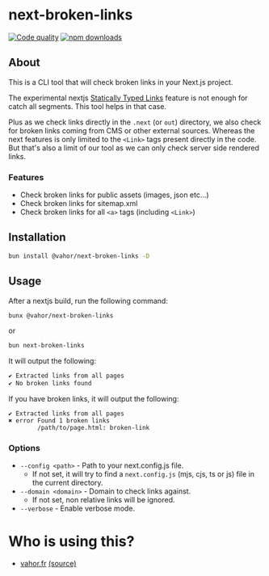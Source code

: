 # next-broken-links

[![Code quality](https://github.com/Vahor/next-broken-links/actions/workflows/quality.yml/badge.svg)](https://github.com/Vahor/next-broken-links/actions/workflows/quality.yml)
[![npm downloads](https://img.shields.io/npm/dm/%40vahor%2Fnext-broken-links)](https://www.npmjs.com/package/@vahor/next-broken-links)


## About

This is a CLI tool that will check broken links in your Next.js project.

The experimental nextjs [Statically Typed Links](https://nextjs.org/docs/app/api-reference/config/typescript#statically-typed-links) feature is not enough for catch all segments. This tool helps in that case.

Plus as we check links directly in the `.next` (or `out`) directory, we also check for broken links coming from CMS or other external sources. Whereas the next features is only limited to the `<Link>` tags present directly in the code.\
But that's also a limit of our tool as we can only check server side rendered links.

### Features

- Check broken links for public assets (images, json etc...)
- Check broken links for sitemap.xml
- Check broken links for all `<a>` tags (including `<Link>`)

## Installation

```bash
bun install @vahor/next-broken-links -D
```

## Usage

After a nextjs build, run the following command:

```bash
bunx @vahor/next-broken-links
```
or
```bash
bun next-broken-links
```

It will output the following:

```bash
✔ Extracted links from all pages
✔ No broken links found
```

If you have broken links, it will output the following:

```
✔ Extracted links from all pages
✖ error Found 1 broken links
        /path/to/page.html: broken-link
```

### Options

- `--config <path>` - Path to your next.config.js file. 
  - If not set, it will try to find a `next.config.js` (mjs, cjs, ts or js) file in the current directory.
- `--domain <domain>` - Domain to check links against. 
  - If not set, non relative links will be ignored.
- `--verbose` - Enable verbose mode.

# Who is using this?

- [vahor.fr](https://vahor.fr/project/next-broken-links) [(source)](https://github.com/Vahor/vahor.fr/blob/main/package.json)


